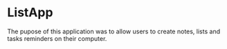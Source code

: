 # ListApp

The pupose of this application was to allow users to create notes, lists and tasks reminders on their computer.
